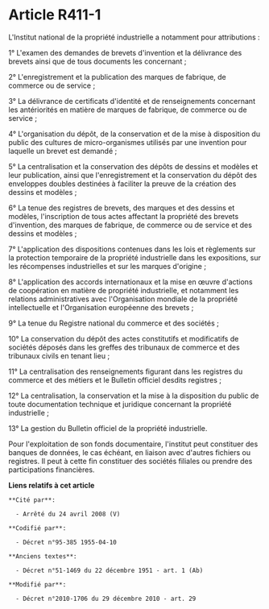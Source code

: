 # Article R411-1

L'Institut national de la propriété industrielle a notamment pour attributions : 

1° L'examen des demandes de brevets d'invention et la délivrance des brevets ainsi que de tous documents les concernant ; 

2° L'enregistrement et la publication des marques de fabrique, de commerce ou de service ; 

3° La délivrance de certificats d'identité et de renseignements concernant les antériorités en matière de marques de
fabrique, de commerce ou de service ; 

4° L'organisation du dépôt, de la conservation et de la mise à disposition du public des cultures de micro-organismes
utilisés par une invention pour laquelle un brevet est demandé ; 

5° La centralisation et la conservation des dépôts de dessins et modèles et leur publication, ainsi que l'enregistrement et
la conservation du dépôt des enveloppes doubles destinées à faciliter la preuve de la création des dessins et modèles ; 

6° La tenue des registres de brevets, des marques et des dessins et modèles, l'inscription de tous actes affectant la
propriété des brevets d'invention, des marques de fabrique, de commerce ou de service et des dessins et modèles ; 

7° L'application des dispositions contenues dans les lois et règlements sur la protection temporaire de la propriété
industrielle dans les expositions, sur les récompenses industrielles et sur les marques d'origine ; 

8° L'application des accords internationaux et la mise en œuvre d'actions de coopération en matière de propriété
industrielle, et notamment les relations administratives avec l'Organisation mondiale de la propriété intellectuelle et
l'Organisation européenne des brevets ; 

9° La tenue du Registre national du commerce et des sociétés ; 

10° La conservation du dépôt des actes constitutifs et modificatifs de sociétés déposés dans les greffes des tribunaux de
commerce et des tribunaux civils en tenant lieu ; 

11° La centralisation des renseignements figurant dans les registres du commerce et des métiers et le Bulletin officiel
desdits registres ; 

12° La centralisation, la conservation et la mise à la disposition du public de toute documentation technique et juridique
concernant la propriété industrielle ; 

13° La gestion du Bulletin officiel de la propriété industrielle. 

Pour l'exploitation de son fonds documentaire, l'institut peut constituer des banques de données, le cas échéant, en liaison
avec d'autres fichiers ou registres. Il peut à cette fin constituer des sociétés filiales ou prendre des participations
financières.

**Liens relatifs à cet article**

	**Cité par**:

	  - Arrêté du 24 avril 2008 (V)

	**Codifié par**:

	  - Décret n°95-385 1955-04-10

	**Anciens textes**:

	  - Décret n°51-1469 du 22 décembre 1951 - art. 1 (Ab)

	**Modifié par**:

	  - Décret n°2010-1706 du 29 décembre 2010 - art. 29
